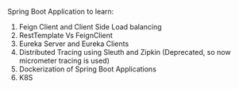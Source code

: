 Spring Boot Application to learn:
1. Feign Client and Client Side Load balancing
2. RestTemplate Vs FeignClient
3. Eureka Server and Eureka Clients
4. Distributed Tracing using Sleuth and Zipkin (Deprecated, so now micrometer tracing is used)
5. Dockerization of Spring Boot Applications
6. K8S 
